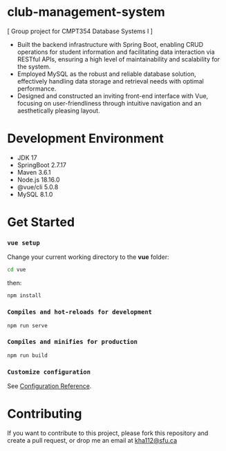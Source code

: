 # club-management-system
[ Group project for CMPT354 Database Systems I ]
- Built the backend infrastructure with Spring Boot, enabling CRUD operations for student information and facilitating data interaction via RESTful APIs, ensuring a high level of maintainability and scalability for the system.
- Employed MySQL as the robust and reliable database solution, effectively handling data storage and retrieval needs with optimal performance.
- Designed and constructed an inviting front-end interface with Vue, focusing on user-friendliness through intuitive navigation and an aesthetically pleasing layout.

# Development Environment

- JDK 17
- SpringBoot 2.7.17
- Maven 3.6.1
- Node.js 18.16.0
- @vue/cli 5.0.8
- MySQL 8.1.0

# Get Started
### `vue setup`
Change your current working directory to the **vue** folder:
```bash
cd vue
```

then:
```
npm install
```

### `Compiles and hot-reloads for development`
```
npm run serve
```

### `Compiles and minifies for production`
```
npm run build
```

### `Customize configuration`
See [Configuration Reference](https://cli.vuejs.org/config/).

# Contributing
If you want to contribute to this project, please fork this repository and create a pull request, or drop me an email at kha112@sfu.ca
